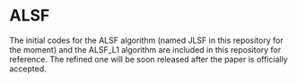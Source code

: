 # ALSF
The initial codes for the ALSF algorithm (named JLSF in this repository for the moment) and the ALSF_L1 algorithm are included in this repository for reference. The refined one will be soon released after the paper is officially accepted.
